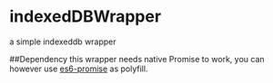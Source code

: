 indexedDBWrapper
================

a simple indexeddb wrapper

##Dependency
this wrapper needs native Promise to work, you can however use [es6-promise](https://github.com/jakearchibald/es6-promise) as polyfill.
